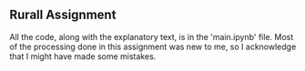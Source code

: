 ## Rurall Assignment

All the code, along with the explanatory text, is in the 'main.ipynb' file. 
Most of the processing done in this assignment was new to me, so I acknowledge that I might have made some mistakes.
